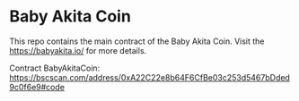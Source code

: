 
# Baby Akita Coin

This repo contains the main contract of the Baby Akita Coin. Visit the https://babyakita.io/ for more details.

Contract BabyAkitaCoin: https://bscscan.com/address/0xA22C22e8b64F6CfBe03c253d5467bDded9c0f6e9#code